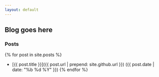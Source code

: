 ```yaml
---
layout: default
---
```

## Blog goes here

### Posts
{% for post in site.posts %}
- [{{ post.title }}]({{ post.url | prepend: site.github.url }}) ({{ post.date | date: "%b %d %Y" }})
{% endfor %}

